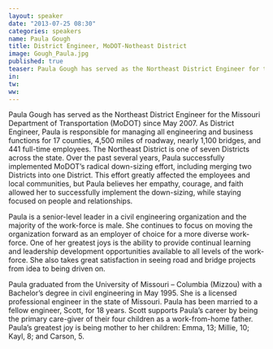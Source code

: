 ```yaml
---
layout: speaker
date: "2013-07-25 08:30"
categories: speakers
name: Paula Gough
title: District Engineer, MoDOT-Notheast District
image: Gough_Paula.jpg
published: true
teaser: Paula Gough has served as the Northeast District Engineer for the Missouri Department of Transportation (MoDOT) since May 2007.  As District Engineer, Paula is responsible for managing all engineering and business functions for 17 counties, 4,500 miles of roadway, nearly 1,100 bridges, and 441 full-time employees. 
in:
tw:
ww: 
---
```

Paula Gough has served as the Northeast District Engineer for the Missouri Department of Transportation (MoDOT) since May 2007.  As District Engineer, Paula is responsible for managing all engineering and business functions for 17 counties, 4,500 miles of roadway, nearly 1,100 bridges, and 441 full-time employees.  The Northeast District is one of seven Districts across the state.  Over the past several years, Paula successfully implemented MoDOT’s radical down-sizing effort, including merging two Districts into one District.  This effort greatly affected the employees and local communities, but Paula believes her empathy, courage, and faith allowed her to successfully implement the down-sizing, while staying focused on people and relationships.Paula is a senior-level leader in a civil engineering organization and the majority of the work-force is male.  She continues to focus on moving the organization forward as an employer of choice for a more diverse work-force.  One of her greatest joys is the ability to provide continual learning and leadership development opportunities available to all levels of the work-force.  She also takes great satisfaction in seeing road and bridge projects from idea to being driven on.Paula graduated from the University of Missouri – Columbia (Mizzou) with a Bachelor’s degree in civil engineering in May 1995.  She is a licensed professional engineer in the state of Missouri.  Paula has been married to a fellow engineer, Scott, for 18 years.  Scott supports Paula’s career by being the primary care-giver of their four children as a work-from-home father.  Paula’s greatest joy is being mother to her children:  Emma, 13; Millie, 10; Kayl, 8; and Carson, 5.  